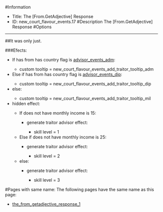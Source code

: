 #Information
 - Title: The [From.GetAdjective] Response
 - ID: new_court_flavour_events.17
#Description
The [From.GetAdjective] Response
#Options

___
##It was only just.

###Efects:<ul><li>If has from has country flag is [advisor_events_adm](../flags/advisor_events_adm.md):</li><ul><li>custom tooltip = new_court_flavour_events_add_traitor_tooltip_adm</li></ul><li>Else if has from has country flag is [advisor_events_dip](../flags/advisor_events_dip.md):</li><ul><li>custom tooltip = new_court_flavour_events_add_traitor_tooltip_dip</li></ul><li>else:</li><ul><li>custom tooltip = new_court_flavour_events_add_traitor_tooltip_mil</li></ul><li>hidden effect:</li><ul><li>If does not have monthly income is 15:</li><ul><li>generate traitor advisor effect:</li><ul><li>skill level = 1</li></ul></ul><li>Else if does not have monthly income is 25:</li><ul><li>generate traitor advisor effect:</li><ul><li>skill level = 2</li></ul></ul><li>else:</li><ul><li>generate traitor advisor effect:</li><ul><li>skill level = 3</li></ul></ul></ul></ul>


#Pages with same name:
The following pages have the same name as this page:
 - [the_from_getadjective_response_1](the_from_getadjective_response_1.md)

